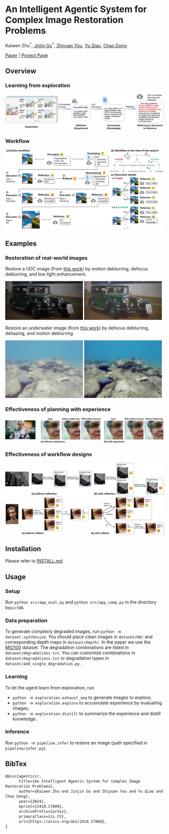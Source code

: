 # An Intelligent Agentic System for Complex Image Restoration Problems
Kaiwen Zhu<sup>\*</sup>, [Jinjin Gu](https://www.jasongt.com/)<sup>\*</sup>, [Zhiyuan You](https://zhiyuanyou.github.io/), [Yu Qiao](https://scholar.google.com/citations?hl=en&user=gFtI-8QAAAAJ), [Chao Dong](http://xpixel.group/)

[Paper](https://arxiv.org/abs/2410.17809) | [Project Page](https://kaiwen-zhu.github.io/research/agenticir)


## Overview
### Learning from exploration

![exploration](assets/exploration.png)

### Workflow
![workflow](assets/workflow.png)

## Examples
### Restoration of real-world images
Restore a UDC image (from [this work](https://yzhouas.github.io/projects/UDC/udc.html)) by motion deblurring, defocus deblurring, and low light enhancement.
<div>
<img src="assets/udc10_input.png" width="49%"/>
<img src="assets/udc10_output.png" width="49%"/>
</div>

Restore an underwater image (from [this work](https://ieeexplore.ieee.org/document/9001231)) by defocus deblurring, dehazing, and motion deblurring.
<div>
<img src="assets/9094_input.png" width="49%"/>
<img src="assets/9094_output.png" width="49%"/>
</div>

### Effectiveness of planning with experience
![exp](assets/exp.png)

### Effectiveness of workflow designs
![ref](assets/ref.png)
![rb](assets/rb.png)


## Installation
Please refer to [INSTALL.md](installation/INSTALL.md).

## Usage
### Setup
Run `python src/app_eval.py` and `python src/app_comp.py` in the directory `DepictQA`.

### Data preparation
To generate complexly degraded images, run `python -m dataset.synthesize`. You should place clean images in `dataset/HQ/` and corresponding depth maps in `dataset/depth/`. In the paper we use the [MiO100](https://github.com/Xiangtaokong/MiOIR?tab=readme-ov-file#setp-2-download-the-testsets) dataset. The degradation combinations are listed in `dataset/degradations.txt`. You can customize combinations in `dataset/degradations.txt` or degradation types in `dataset/add_single_degradation.py`.

### Learning
To let the agent learn from exploration, run 
+ `python -m exploration.exhaust_seq` to generate images to explore;
+ `python -m exploration.explore` to accumulate experience by evaluating images;
+ `python -m exploration.distill` to summarize the experience and distill knowledge.

### Inference
Run `python -m pipeline.infer` to restore an image (path specified in `pipeline/infer.py`).

## BibTex
```
@misc{agenticir,
      title={An Intelligent Agentic System for Complex Image Restoration Problems}, 
      author={Kaiwen Zhu and Jinjin Gu and Zhiyuan You and Yu Qiao and Chao Dong},
      year={2024},
      eprint={2410.17809},
      archivePrefix={arXiv},
      primaryClass={cs.CV},
      url={https://arxiv.org/abs/2410.17809}, 
}
```